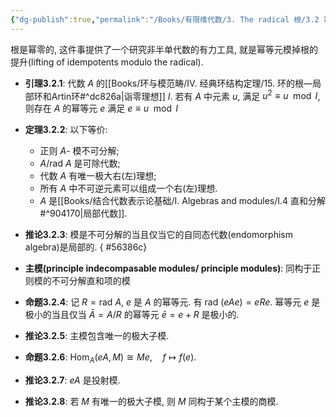 ```yaml
---
{"dg-publish":true,"permalink":"/Books/有限维代数/3. The radical 根/3.2 幂等元的提升, 主模/","dgPassFrontmatter":true,"created":"2024-08-07T10:08:00.071+08:00","updated":"2024-08-13T14:30:15.451+08:00"}
---
```


根是幂零的, 这件事提供了一个研究非半单代数的有力工具, 就是幂等元模掉根的提升(lifting of idempotents modulo the radical).

+ **引理3.2.1**: 代数 $A$ 的[[Books/环与模范畴/Ⅳ. 经典环结构定理/15. 环的根—局部环和Artin环#^dc826a\|诣零理想]] $I$. 若有 $A$ 中元素 $u$, 满足 $u^2\equiv u\mod{I}$, 则存在 $A$ 的幂等元 $e$ 满足 $e\equiv u\mod{I}$

+ **定理3.2.2**: 以下等价:
	+ 正则 $A$- 模不可分解;
	+ $A/\mathrm{rad\ }A$ 是可除代数;
	+ 代数 $A$ 有唯一极大右(左)理想;
	+ 所有 $A$ 中不可逆元素可以组成一个右(左)理想.
	+ $A$ 是[[Books/结合代数表示论基础/Ⅰ. Algebras and modules/Ⅰ.4 直和分解#^904170\|局部代数]].

+ **推论3.2.3**: 模是不可分解的当且仅当它的自同态代数(endomorphism algebra)是局部的.
{ #56386c}


+ **主模(principle indecompasable modules/ principle modules)**: 同构于正则模的不可分解直和项的模

+ **命题3.2.4**: 记 $R=\mathrm{rad\ }A$, $e$ 是 $A$ 的幂等元. 有 $\mathrm{rad\ }(eAe)=eRe$. 幂等元 $e$ 是极小的当且仅当 $\bar{A}=A/R$ 的幂等元 $\bar{e}=e+R$ 是极小的.

+ **推论3.2.5**: 主模包含唯一的极大子模.

+ **命题3.2.6**: $\mathrm{Hom}_A(eA,M)\cong Me,\quad f\mapsto f(e)$.

+ **推论3.2.7**: $eA$ 是投射模.

+ **推论3.2.8**: 若 $M$ 有唯一的极大子模, 则 $M$ 同构于某个主模的商模.